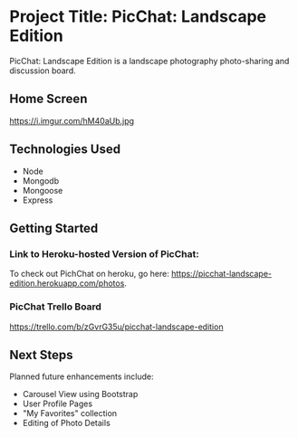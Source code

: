 # Project Title: PicChat: Landscape Edition
PicChat: Landscape Edition is a landscape photography photo-sharing and discussion board. 

## Home Screen
https://i.imgur.com/hM40aUb.jpg


## Technologies Used
 * Node
 * Mongodb
 * Mongoose
 * Express
 
## Getting Started
### Link to Heroku-hosted Version of PicChat:
To check out PichChat on heroku, go here: https://picchat-landscape-edition.herokuapp.com/photos.

### PicChat Trello Board
https://trello.com/b/zGvrG35u/picchat-landscape-edition

## Next Steps
Planned future enhancements include:
 * Carousel View using Bootstrap
 * User Profile Pages
 * "My Favorites" collection
 * Editing of Photo Details

